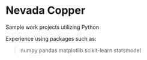 # Nevada Copper

Sample work projects utilizing Python 

Experience using packages such as: 
> numpy
> pandas
> matplotlib
> scikit-learn
> statsmodel
